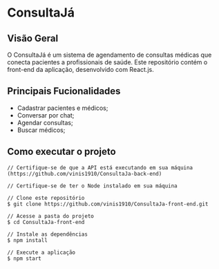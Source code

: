 # ConsultaJá

## Visão Geral
O ConsultaJá é um sistema de agendamento de consultas médicas que conecta pacientes a profissionais de saúde. Este repositório contém o front-end da aplicação, desenvolvido com React.js.

## Principais Fucionalidades
* Cadastrar pacientes e médicos;
* Conversar por chat;
* Agendar consultas;
* Buscar médicos;

## Como executar o projeto
```
// Certifique-se de que a API está executando em sua máquina (https://github.com/vinis1910/ConsultaJa-back-end)

// Certifique-se de ter o Node instalado em sua máquina

// Clone este repositório
$ git clone https://github.com/vinis1910/ConsultaJa-front-end.git

// Acesse a pasta do projeto
$ cd ConsultaJa-front-end

// Instale as dependências
$ npm install

// Execute a aplicação
$ npm start

```
